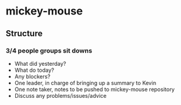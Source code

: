 # mickey-mouse
## Structure
### 3/4 people groups sit downs
- What did yesterday?
- What do today?
- Any blockers?
- One leader, in charge of bringing up a summary to Kevin
- One note taker, notes to be pushed to mickey-mouse repository
- Discuss any problems/issues/advice
